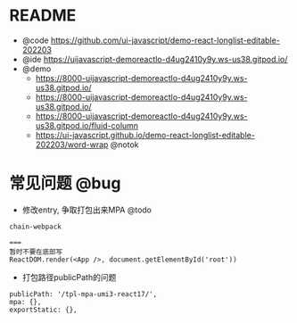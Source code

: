 # README

- @code https://github.com/ui-javascript/demo-react-longlist-editable-202203
- @ide https://uijavascript-demoreactlo-d4ug2410y9y.ws-us38.gitpod.io/
- @demo
    - https://8000-uijavascript-demoreactlo-d4ug2410y9y.ws-us38.gitpod.io/
    - https://8000-uijavascript-demoreactlo-d4ug2410y9y.ws-us38.gitpod.io/
    - https://8000-uijavascript-demoreactlo-d4ug2410y9y.ws-us38.gitpod.io/fluid-column
    - https://ui-javascript.github.io/demo-react-longlist-editable-202203/word-wrap @notok

# 常见问题 @bug

- 修改entry, 争取打包出来MPA @todo

```
chain-webpack

===
暂时不要在底部写
ReactDOM.render(<App />, document.getElementById('root'))
```

- 打包路径publicPath的问题

```
publicPath: '/tpl-mpa-umi3-react17/',
mpa: {},
exportStatic: {},
```
